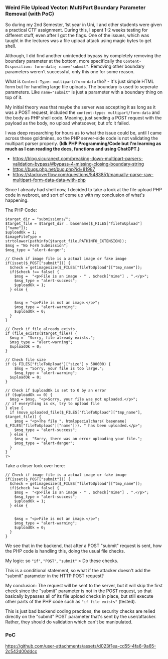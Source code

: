 ### Weird File Upload Vector: MultiPart Boundary Parameter Removal (with PoC)

So during my 2nd Semester, 1st year in Uni, I and other students were given a practical CTF assignment. During this, I spent 1-2 weeks testing for different stuff, even after I got the flags.
One of the issues, which was taught in the lectures was a file upload attack using magic bytes to get shell.

Although, I did find another unintended bypass by completely removing the boundary parameter at the bottom, more specifically the ```Content-Disposition: form-data; name="submit"```.
Removing other boundary parameters weren't successful, only this one for some reason.

What is ```Content-Type: multipart/form-data``` tho? - It's just simple HTML form but for handling large file uploads. The boundary is used to seperate parameters.
Like ```name="submit"``` is just a parameter with a boundary thing on top of it. 

My initial theory was that maybe the server was accepting it as long as it was a POST request, included the ```content-type: multipart/form-data``` and the body as PHP shell code.
Meaning, just sending a POST request with the payload as the body, no upload whatsoever, but ofc it failed. 

I was deep researching for hours as to what the issue could be, until I came across these goldmines, so the PHP server-side code is not validating the multipart parser properly.
**(Idk PHP Programming/Code but I'm learning as much as I can reading the docs, functions and using ChatGPT.)**

- https://blog.sicuranext.com/breaking-down-multipart-parsers-validation-bypass/#bypass-4-missing-closing-boundary-string
- https://bugs.php.net/bug.php?id=81987
- https://stackoverflow.com/questions/5483851/manually-parse-raw-multipart-form-data-data-with-php

Since I already had shell now, I decided to take a look at the file upload PHP code in webroot, and sort of come up with my conclusion of what's happening.

The PHP Code:

```<?php
$target_dir = "submissions/";
$target_file = $target_dir . basename($_FILES["fileToUpload"]["name"]);
$uploadOk = 1;
$imageFileType = strtolower(pathinfo($target_file,PATHINFO_EXTENSION));
$msg = "No Form Submission";
$msg_type = "alert-danger";

// Check if image file is a actual image or fake image
if(isset($_POST["submit"])) {
  $check = getimagesize($_FILES["fileToUpload"]["tmp_name"]);
  if($check !== false) {
    $msg =  "<p>File is an image - " . $check["mime"] . ".</p>";
    $msg_type = "alert-success";
    $uploadOk = 1;
  } else {


    $msg = "<p>File is not an image.</p>";
    $msg_type = "alert-warning";
    $uploadOk = 0;
  }
}

// Check if file already exists
if (file_exists($target_file)) {
  $msg =  "Sorry, file already exists.";
  $msg_type = "alert-warning";
  $uploadOk = 0;
}

// Check file size
if ($_FILES["fileToUpload"]["size"] > 500000) {
    $msg = "Sorry, your file is too large.";
    $msg_type = "alert-warning";
  $uploadOk = 0;
}

// Check if $uploadOk is set to 0 by an error
if ($uploadOk == 0) {
  $msg = $msg. "<p>Sorry, your file was not uploaded.</p>";
// if everything is ok, try to upload file
} else {
  if (move_uploaded_file($_FILES["fileToUpload"]["tmp_name"], $target_file)) {
    $msg = "<p>The file ". htmlspecialchars( basename( $_FILES["fileToUpload"]["name"])). " has been uploaded.</p>";
    $msg_type = "alert-success";
  } else {
    $msg =  "Sorry, there was an error uploading your file.";
    $msg_type = "alert-danger";
  }
}
?>
```

Take a closer look over here:
```
// Check if image file is a actual image or fake image
if(isset($_POST["submit"])) {
  $check = getimagesize($_FILES["fileToUpload"]["tmp_name"]);
  if($check !== false) {
    $msg =  "<p>File is an image - " . $check["mime"] . ".</p>";
    $msg_type = "alert-success";
    $uploadOk = 1;
  } else {


    $msg = "<p>File is not an image.</p>";
    $msg_type = "alert-warning";
    $uploadOk = 0;
  }
}
```

We see that in the backend, that after a POST "submit" request is sent, how the PHP code is handling this, doing the usual file checks.

My logic: so ```"if"```, ```"POST"```, ```"submit"``` > Do these checks. 

This is a conditional statement, so what if the attacker doesn't add the "submit" parameter in the HTTP POST request?

My conclusion:
The request will be sent to the server, but it will skip the first check since the "submit" parameter is not in the POST request, so that basically bypasses all of its file upload checks in place, but still execute other parts of the PHP code such as ```"if file exists"``` (tested).

This is just bad backend coding practices, the security checks are relied directly on the "submit" POST parameter that's sent by the user/attacker.
Rather, they should do validation which can't be manipulated.

### PoC
https://github.com/user-attachments/assets/d023f1ea-cd55-4fa6-9a65-2c542d00ddcc



